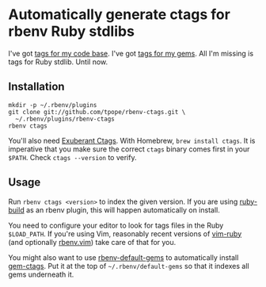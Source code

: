 # Automatically generate ctags for rbenv Ruby stdlibs

I've got [tags for my code base][Git Ctags].  I've got [tags for my
gems][gem-ctags].  All I'm missing is tags for Ruby stdlib.  Until now.

## Installation

    mkdir -p ~/.rbenv/plugins
    git clone git://github.com/tpope/rbenv-ctags.git \
      ~/.rbenv/plugins/rbenv-ctags
    rbenv ctags

You'll also need [Exuberant Ctags][].  With Homebrew, `brew install ctags`.
It is imperative that you make sure the correct `ctags` binary comes first in
your `$PATH`.  Check `ctags --version` to verify.

## Usage

Run `rbenv ctags <version>` to index the given version.  If you are using
[ruby-build][] as an rbenv plugin, this will happen automatically on install.

You need to configure your editor to look for tags files in the Ruby
`$LOAD_PATH`.  If you're using Vim, reasonably recent versions of [vim-ruby][]
(and optionally [rbenv.vim][]) take care of that for you.

You might also want to use [rbenv-default-gems][] to automatically install
[gem-ctags][].  Put it at the top of `~/.rbenv/default-gems` so that it
indexes all gems underneath it.

[Git Ctags]: http://tbaggery.com/2011/08/08/effortless-ctags-with-git.html
[gem-ctags]: https://github.com/tpope/gem-ctags
[Exuberant Ctags]: http://ctags.sourceforge.net/
[ruby-build]: https://github.com/sstephenson/ruby-build
[vim-ruby]: https://github.com/vim-ruby/vim-ruby
[rbenv.vim]: https://github.com/tpope/vim-rbenv
[rbenv-default-gems]: https://github.com/sstephenson/rbenv-default-gems
